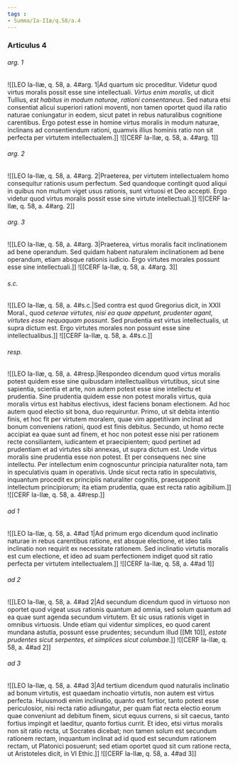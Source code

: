 ```yaml
---
tags : 
- Summa/Ia-IIæ/q.58/a.4
---
```


### Articulus 4

###### arg. 1
![[LEO Ia-IIæ, q. 58, a. 4#arg. 1|Ad quartum sic proceditur. Videtur quod virtus moralis possit esse sine intellectuali. *Virtus enim moralis*, ut dicit Tullius, *est habitus in modum naturae, rationi consentaneus*. Sed natura etsi consentiat alicui superiori rationi moventi, non tamen oportet quod illa ratio naturae coniungatur in eodem, sicut patet in rebus naturalibus cognitione carentibus. Ergo potest esse in homine virtus moralis in modum naturae, inclinans ad consentiendum rationi, quamvis illius hominis ratio non sit perfecta per virtutem intellectualem.]]
![[CERF Ia-IIæ, q. 58, a. 4#arg. 1]]

###### arg. 2
![[LEO Ia-IIæ, q. 58, a. 4#arg. 2|Praeterea, per virtutem intellectualem homo consequitur rationis usum perfectum. Sed quandoque contingit quod aliqui in quibus non multum viget usus rationis, sunt virtuosi et Deo accepti. Ergo videtur quod virtus moralis possit esse sine virtute intellectuali.]]
![[CERF Ia-IIæ, q. 58, a. 4#arg. 2]]

###### arg. 3
![[LEO Ia-IIæ, q. 58, a. 4#arg. 3|Praeterea, virtus moralis facit inclinationem ad bene operandum. Sed quidam habent naturalem inclinationem ad bene operandum, etiam absque rationis iudicio. Ergo virtutes morales possunt esse sine intellectuali.]]
![[CERF Ia-IIæ, q. 58, a. 4#arg. 3]]

###### s.c.
![[LEO Ia-IIæ, q. 58, a. 4#s.c.|Sed contra est quod Gregorius dicit, in XXII Moral., quod *ceterae virtutes, nisi ea quae appetunt, prudenter agant, virtutes esse nequaquam possunt*. Sed prudentia est virtus intellectualis, ut supra dictum est. Ergo virtutes morales non possunt esse sine intellectualibus.]]
![[CERF Ia-IIæ, q. 58, a. 4#s.c.]]

###### resp.
![[LEO Ia-IIæ, q. 58, a. 4#resp.|Respondeo dicendum quod virtus moralis potest quidem esse sine quibusdam intellectualibus virtutibus, sicut sine sapientia, scientia et arte, non autem potest esse sine intellectu et prudentia. Sine prudentia quidem esse non potest moralis virtus, quia moralis virtus est habitus electivus, idest faciens bonam electionem. Ad hoc autem quod electio sit bona, duo requiruntur. Primo, ut sit debita intentio finis, et hoc fit per virtutem moralem, quae vim appetitivam inclinat ad bonum conveniens rationi, quod est finis debitus. Secundo, ut homo recte accipiat ea quae sunt ad finem, et hoc non potest esse nisi per rationem recte consiliantem, iudicantem et praecipientem; quod pertinet ad prudentiam et ad virtutes sibi annexas, ut supra dictum est. Unde virtus moralis sine prudentia esse non potest. Et per consequens nec sine intellectu. Per intellectum enim cognoscuntur principia naturaliter nota, tam in speculativis quam in operativis. Unde sicut recta ratio in speculativis, inquantum procedit ex principiis naturaliter cognitis, praesupponit intellectum principiorum; ita etiam prudentia, quae est recta ratio agibilium.]]
![[CERF Ia-IIæ, q. 58, a. 4#resp.]]

###### ad 1
![[LEO Ia-IIæ, q. 58, a. 4#ad 1|Ad primum ergo dicendum quod inclinatio naturae in rebus carentibus ratione, est absque electione, et ideo talis inclinatio non requirit ex necessitate rationem. Sed inclinatio virtutis moralis est cum electione, et ideo ad suam perfectionem indiget quod sit ratio perfecta per virtutem intellectualem.]]
![[CERF Ia-IIæ, q. 58, a. 4#ad 1]]

###### ad 2
![[LEO Ia-IIæ, q. 58, a. 4#ad 2|Ad secundum dicendum quod in virtuoso non oportet quod vigeat usus rationis quantum ad omnia, sed solum quantum ad ea quae sunt agenda secundum virtutem. Et sic usus rationis viget in omnibus virtuosis. Unde etiam qui videntur simplices, eo quod carent mundana astutia, possunt esse prudentes; secundum illud [[Mt 10]], *estote prudentes sicut serpentes, et simplices sicut columbae*.]]
![[CERF Ia-IIæ, q. 58, a. 4#ad 2]]

###### ad 3
![[LEO Ia-IIæ, q. 58, a. 4#ad 3|Ad tertium dicendum quod naturalis inclinatio ad bonum virtutis, est quaedam inchoatio virtutis, non autem est virtus perfecta. Huiusmodi enim inclinatio, quanto est fortior, tanto potest esse periculosior, nisi recta ratio adiungatur, per quam fiat recta electio eorum quae conveniunt ad debitum finem, sicut equus currens, si sit caecus, tanto fortius impingit et laeditur, quanto fortius currit. Et ideo, etsi virtus moralis non sit ratio recta, ut Socrates dicebat; non tamen solum est secundum rationem rectam, inquantum inclinat ad id quod est secundum rationem rectam, ut Platonici posuerunt; sed etiam oportet quod sit cum ratione recta, ut Aristoteles dicit, in VI Ethic.]]
![[CERF Ia-IIæ, q. 58, a. 4#ad 3]]


